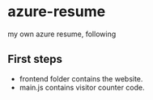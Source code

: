 # azure-resume
my own azure resume, following 

## First steps

- frontend folder contains the website.
- main.js contains visitor counter code.